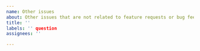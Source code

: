```yaml
---
name: Other issues
about: Other issues that are not related to feature requests or bug feedback.
title: ''
labels: '' question
assignees: ''

---
```


<!--
If you have other suggestions and requests including discussions, you should go to the discussions page. It is not recommended to create new blank questions here.
-->
